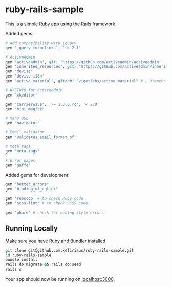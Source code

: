 # ruby-rails-sample

This is a simple Ruby app using the [Rails](http://rubyonrails.org) framework.

Added gems:
```ruby
# Add compatibility with jquery
gem 'jquery-turbolinks', '~> 2.1'

# ActiveAdmin
gem 'activeadmin', git: 'https://github.com/activeadmin/activeadmin'
gem 'inherited_resources', git: 'https://github.com/activeadmin/inherited_resources'
gem 'devise'
gem 'devise-i18n'
gem "active_material", github: "vigetlabs/active_material" # , branch: 'nh-responsive-redesign'

# WYSIWYG for activeadmin
gem 'ckeditor'

gem 'carrierwave', '>= 1.0.0.rc', '< 2.0'
gem "mini_magick"

# Menu DSL
gem "navigator"

# Email validator
gem 'validates_email_format_of'

# Meta tags
gem 'meta-tags'

# Error pages
gem 'gaffe'
````

Added gems for development:
```ruby
gem "better_errors"
gem "binding_of_caller"

gem 'rubocop' # to check Ruby code
gem 'scss-lint' # to check SCSS code

gem 'phare' # check for coding style errors
```

## Running Locally

Make sure you have [Ruby](https://www.ruby-lang.org) and [Bundler](http://bundler.io) installed.

```sh
git clone git@github.com:kefiriaus/ruby-rails-sample.git
cd ruby-rails-sample
bundle install
rails db:migrate && rails db:seed
rails s
```

Your app should now be running on [localhost:3000](http://localhost:3000/).

